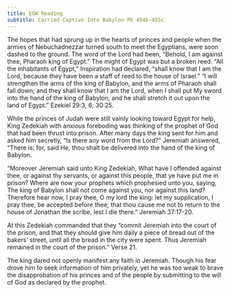 ```yaml
---
title: EGW Reading
subtitle: Carried Captive Into Babylon PK 454b-455c
---
```


The hopes that had sprung up in the hearts of princes and people when the armies of Nebuchadnezzar turned south to meet the Egyptians, were soon dashed to the ground. The word of the Lord had been, “Behold, I am against thee, Pharaoh king of Egypt.” The might of Egypt was but a broken reed. “All the inhabitants of Egypt,” Inspiration had declared, “shall know that I am the Lord, because they have been a staff of reed to the house of Israel.” “I will strengthen the arms of the king of Babylon, and the arms of Pharaoh shall fall down; and they shall know that I am the Lord, when I shall put My sword into the hand of the king of Babylon, and he shall stretch it out upon the land of Egypt.” Ezekiel 29:3, 6; 30:25.

While the princes of Judah were still vainly looking toward Egypt for help, King Zedekiah with anxious foreboding was thinking of the prophet of God that had been thrust into prison. After many days the king sent for him and asked him secretly, “Is there any word from the Lord?” Jeremiah answered, “There is: for, said He, thou shalt be delivered into the hand of the king of Babylon.

“Moreover Jeremiah said unto King Zedekiah, What have I offended against thee, or against thy servants, or against this people, that ye have put me in prison? Where are now your prophets which prophesied unto you, saying, The king of Babylon shall not come against you, nor against this land? Therefore hear now, I pray thee, O my lord the king: let my supplication, I pray thee, be accepted before thee; that thou cause me not to return to the house of Jonathan the scribe, lest I die there.” Jeremiah 37:17-20.

At this Zedekiah commanded that they “commit Jeremiah into the court of the prison, and that they should give him daily a piece of bread out of the bakers’ street, until all the bread in the city were spent. Thus Jeremiah remained in the court of the prison.” Verse 21.

The king dared not openly manifest any faith in Jeremiah. Though his fear drove him to seek information of him privately, yet he was too weak to brave the disapprobation of his princes and of the people by submitting to the will of God as declared by the prophet.